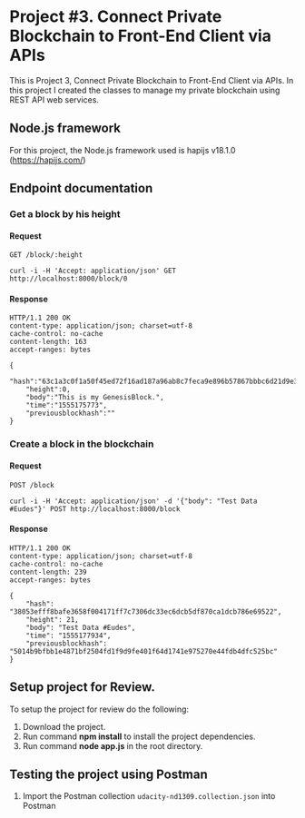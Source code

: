 # Project #3. Connect Private Blockchain to Front-End Client via APIs

This is Project 3, Connect Private Blockchain to Front-End Client via APIs. In this project I created the classes to manage my private blockchain using REST API web services.

## Node.js framework

For this project, the Node.js framework used is hapijs v18.1.0 (https://hapijs.com/)

## Endpoint documentation

### Get a block by his height

#### Request

`GET /block/:height`

	curl -i -H 'Accept: application/json' GET http://localhost:8000/block/0

#### Response

	HTTP/1.1 200 OK
	content-type: application/json; charset=utf-8
	cache-control: no-cache
	content-length: 163
	accept-ranges: bytes

	{
		"hash":"63c1a3c0f1a50f45ed72f16ad187a96ab8c7feca9e896b57867bbbc6d21d9e37",
		"height":0,
		"body":"This is my GenesisBlock.",
		"time":"1555175773",
		"previousblockhash":""
	}

### Create a block in the blockchain

#### Request

`POST /block`

	curl -i -H 'Accept: application/json' -d '{"body": "Test Data #Eudes"}' POST http://localhost:8000/block 

#### Response

	HTTP/1.1 200 OK
	content-type: application/json; charset=utf-8
	cache-control: no-cache
	content-length: 239
	accept-ranges: bytes

	{
		"hash": "38053efff8bafe3658f004171ff7c7306dc33ec6dcb5df870ca1dcb786e69522",
		"height": 21,
		"body": "Test Data #Eudes",
		"time": "1555177934",
		"previousblockhash": "5014b9bfbb1e4871bf2504fd1f9d9fe401f64d1741e975270e44fdb4dfc525bc"
	}

## Setup project for Review.

To setup the project for review do the following:
1. Download the project.
2. Run command __npm install__ to install the project dependencies.
3. Run command __node app.js__ in the root directory.

## Testing the project using Postman

1. Import the Postman collection `udacity-nd1309.collection.json` into Postman